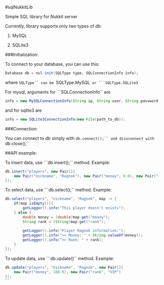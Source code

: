 #sqlNukkitLib

 Simple SQL library for Nukkit server
 
 Currently, library supports only two types of db:
 
  1) MySQL
 
  2) SQLite3
 
###Initialization:

 To connect to your database, you can use this:
 
```java
Database db = nsl.init(SQLType type, SQLConnectionInfo info);
```
 where ```SQLType`` can be ```SQLType.MySQL`` or ```SQLType.SQLite3``
 
 For mysql, arguments for ```SQLConnectionInfo`` are 
 
```java
info = new MySQLConnectionInfo(String ip, String user, String password, String database, String port);
```
 
 and for sqlite3 are 
 
```java
info = new SQLite3ConnectionInfo(new File(path_to_db));
```
 
###Connection:

You can connect to db simply with ```db.connect();`` and dissconnect with ```db.close();``


##API example:

To insert data, use ```db.insert();`` method. Example:

```java
db.insert("players", new Pair[]{
	new Pair("nickname", "Ragnok"), new Pair("money", 0.0), new Pair("rank","User")
});
```

To select data, use ```db.select();`` method. Example:

```java
db.select("players", "nickname", "Ragnok", map -> {
	if(map.isEmpty()){
		getLogger().info("This player doesn't exists");
	} else {
		double money = (double)map.get("money");
		String rank = (String)map.get("rank");
		
		getLogger().info("Player Ragnok information:");
		getLogger().info(">> Money: " + String.valueOf(money));
		getLogger().info(">> Rank: " + rank);
	}
});
```

To update data, use ```db.update()`` method. Example:

```java
db.update("players", "nickname", "Ragnok", new Pair[]{
	new Pair("money", 100.0), new Pair("rank", "VIP")
});
``
